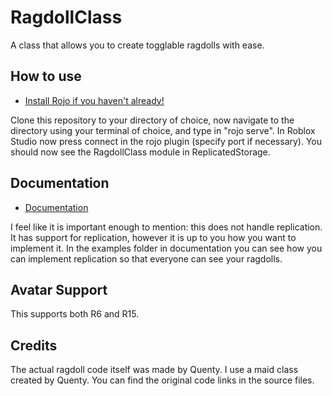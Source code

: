 # RagdollClass
 A class that allows you to create togglable ragdolls with ease.

## How to use
 - [Install Rojo if you haven't already!](https://rojo.space)
 
 Clone this repository to your directory of choice, now navigate to the directory using your terminal of choice, and type in "rojo serve".
 In Roblox Studio now press connect in the rojo plugin (specify port if necessary).
 You should now see the RagdollClass module in ReplicatedStorage. 

## Documentation
 - [Documentation](https://github.com/aku-e/RagdollClass/blob/master/docs)
 
 I feel like it is important enough to mention: this does not handle replication.
 It has support for replication, however it is up to you how you want to implement it.
 In the examples folder in documentation you can see how you can implement replication so that everyone can see your ragdolls.

## Avatar Support
 This supports both R6 and R15.

## Credits
 The actual ragdoll code itself was made by Quenty.
 I use a maid class created by Quenty.
 You can find the original code links in the source files.
